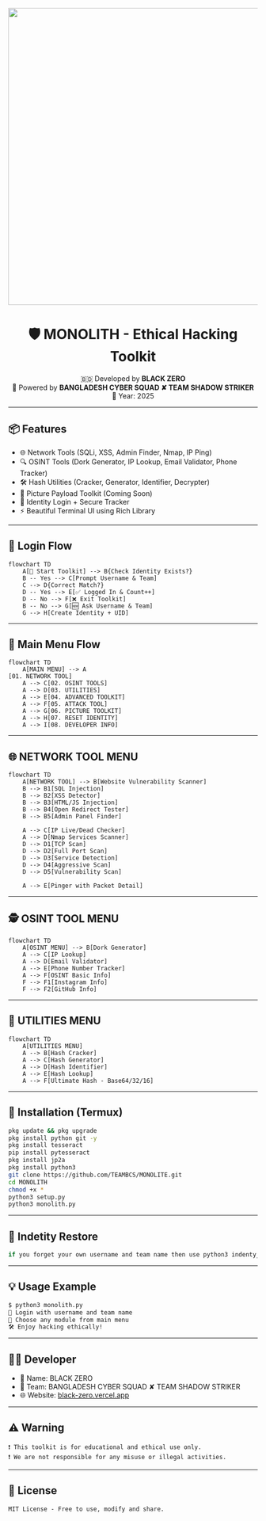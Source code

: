 
<p align="center">
  <img src="https://i.postimg.cc/T3CpqrXg/617695548.jpg" width="600"/>
</p>

<h1 align="center">🛡️ MONOLITH - Ethical Hacking Toolkit</h1>
<p align="center">
  🇧🇩 Developed by <b>BLACK ZERO</b><br>
  🚀 Powered by <b>BANGLADESH CYBER SQUAD ✘ TEAM SHADOW STRIKER</b><br>
  📆 Year: 2025
</p>

---

## 📦 Features

- 🌐 Network Tools (SQLi, XSS, Admin Finder, Nmap, IP Ping)
- 🔍 OSINT Tools (Dork Generator, IP Lookup, Email Validator, Phone Tracker)
- 🛠️ Hash Utilities (Cracker, Generator, Identifier, Decrypter)
- 📸 Picture Payload Toolkit (Coming Soon)
- 👤 Identity Login + Secure Tracker
- ⚡ Beautiful Terminal UI using Rich Library

---

## 🔐 Login Flow

```mermaid
flowchart TD
    A[🔐 Start Toolkit] --> B{Check Identity Exists?}
    B -- Yes --> C[Prompt Username & Team]
    C --> D{Correct Match?}
    D -- Yes --> E[✅ Logged In & Count++]
    D -- No --> F[❌ Exit Toolkit]
    B -- No --> G[🆕 Ask Username & Team]
    G --> H[Create Identity + UID]
````

---

## 🧰 Main Menu Flow

```mermaid
flowchart TD
    A[MAIN MENU] --> A
[01. NETWORK TOOL]
    A --> C[02. OSINT TOOLS]
    A --> D[03. UTILITIES]
    A --> E[04. ADVANCED TOOLKIT]
    A --> F[05. ATTACK TOOL]
    A --> G[06. PICTURE TOOLKIT]
    A --> H[07. RESET IDENTITY]
    A --> I[08. DEVELOPER INFO]
```
---

## 🌐 NETWORK TOOL MENU

```mermaid
flowchart TD
    A[NETWORK TOOL] --> B[Website Vulnerability Scanner]
    B --> B1[SQL Injection]
    B --> B2[XSS Detector]
    B --> B3[HTML/JS Injection]
    B --> B4[Open Redirect Tester]
    B --> B5[Admin Panel Finder]

    A --> C[IP Live/Dead Checker]
    A --> D[Nmap Services Scanner]
    D --> D1[TCP Scan]
    D --> D2[Full Port Scan]
    D --> D3[Service Detection]
    D --> D4[Aggressive Scan]
    D --> D5[Vulnerability Scan]

    A --> E[Pinger with Packet Detail]
```

---

## 🕵️ OSINT TOOL MENU

```mermaid
flowchart TD
    A[OSINT MENU] --> B[Dork Generator]
    A --> C[IP Lookup]
    A --> D[Email Validator]
    A --> E[Phone Number Tracker]
    A --> F[OSINT Basic Info]
    F --> F1[Instagram Info]
    F --> F2[GitHub Info]
```

---

## 🔐 UTILITIES MENU

```mermaid
flowchart TD
    A[UTILITIES MENU] 
    A --> B[Hash Cracker]
    A --> C[Hash Generator]
    A --> D[Hash Identifier]
    A --> E[Hash Lookup]
    A --> F[Ultimate Hash - Base64/32/16]
```

---

## 🧪 Installation (Termux)

```bash
pkg update && pkg upgrade
pkg install python git -y
pkg install tesseract
pip install pytesseract
pkg install jp2a
pkg install python3 
git clone https://github.com/TEAMBCS/MONOLITE.git
cd MONOLITH
chmod +x *
python3 setup.py
python3 monolith.py
```

---
## 🥷 Indetity Restore
```bash
if you forget your own username and team name then use python3 indenty_restore.py
```
---
## 💡 Usage Example

```bash
$ python3 monolith.py
🔐 Login with username and team name
📡 Choose any module from main menu
🛠️ Enjoy hacking ethically!
```

---

## 👨‍💻 Developer

* 👤 Name: BLACK ZERO
* 💼 Team: BANGLADESH CYBER SQUAD ✘ TEAM SHADOW STRIKER
* 🌐 Website: [black-zero.vercel.app](https://black-zero.vercel.app)

---

## ⚠️ Warning

```
❗ This toolkit is for educational and ethical use only.
❗ We are not responsible for any misuse or illegal activities.
```

---

## 📜 License

```
MIT License - Free to use, modify and share.
```


